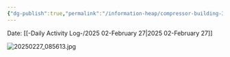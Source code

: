 ```yaml
---
{"dg-publish":true,"permalink":"/information-heap/compressor-building-3/","noteIcon":"","created":"2025-05-20T10:31:54.358-05:00"}
---
```


Date: [[-Daily Activity Log-/2025 02-February 27\|2025 02-February 27]]

![20250227_085613.jpg](/img/user/20250227_085613.jpg)